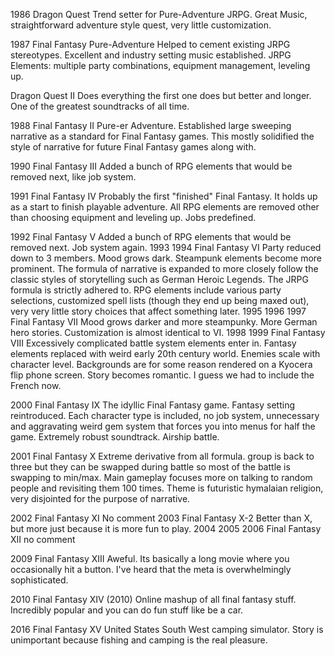 1986	Dragon Quest	Trend setter for Pure-Adventure JRPG.  Great Music, straightforward adventure style quest, very little customization.

1987	Final Fantasy	Pure-Adventure Helped to cement existing JRPG stereotypes.  Excellent and industry setting music established.
JRPG Elements: multiple party combinations, equipment management, leveling up.

Dragon Quest II		Does everything the first one does but better and longer.  One of the greatest soundtracks of all time.

1988	Final Fantasy II  Pure-er Adventure.  Established large sweeping narrative as a standard for Final Fantasy games.  This mostly solidified the style of narrative for future Final Fantasy games along with.  


1990	Final Fantasy III	Added a bunch of RPG elements that would be removed next, like job system.

1991	Final Fantasy IV	Probably the first "finished" Final Fantasy.  It holds up as a start to finish playable adventure.  All RPG elements are removed other than choosing equipment and leveling up.  Jobs predefined.

1992	Final Fantasy V		Added a bunch of RPG elements that would be removed next.  Job system again.
1993
1994	Final Fantasy VI	Party reduced down to 3 members.  Mood grows dark.  Steampunk elements become more prominent.  The formula of narrative is expanded to more closely follow the classic styles of storytelling such as German Heroic Legends.  The JRPG formula is strictly adhered to.  RPG elements include various party selections, customized spell lists (though they end up being maxed out), very very little story choices that affect something later.
1995
1996
1997	Final Fantasy VII	Mood grows darker and more steampunky.  More German hero stories.  Customization is almost identical to VI.
1998
1999	Final Fantasy VIII	Excessively complicated battle system elements enter in.  Fantasy elements replaced with weird early 20th century world.  Enemies scale with character level.  Backgrounds are for some reason rendered on a Kyocera flip phone screen.  Story becomes romantic.  I guess we had to include the French now.

2000	Final Fantasy IX	The idyllic Final Fantasy game.  Fantasy setting reintroduced.  Each character type is included, no job system, unnecessary and aggravating weird gem system that forces you into menus for half the game.  Extremely robust soundtrack.  Airship battle.  

2001	Final Fantasy X  Extreme derivative from all formula.  group is back to three but they can be swapped during battle so most of the battle is swapping to min/max.  Main gameplay focuses more on talking to random people and revisiting them 100 times.  Theme is futuristic hymalaian religion, very disjointed for the purpose of narrative.  

2002	Final Fantasy XI  No comment
2003	Final Fantasy X-2  Better than X, but more just because it is more fun to play.
2004
2005
2006	Final Fantasy XII  no comment

2009	Final Fantasy XIII Aweful.  Its basically a long movie where you occasionally hit a button.  I've heard that the meta is overwhelmingly sophisticated.

2010	Final Fantasy XIV (2010)  Online mashup of all final fantasy stuff.  Incredibly popular and you can do fun stuff like be a car.

2016	Final Fantasy XV United States South West camping simulator.  Story is unimportant because fishing and camping is the real pleasure.
